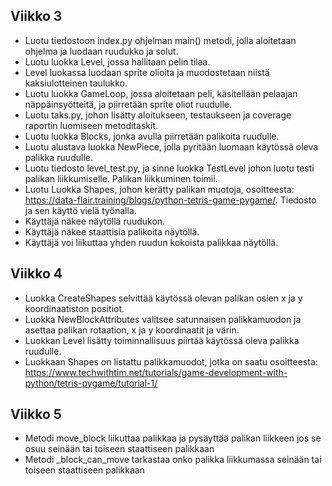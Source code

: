 ## Viikko 3

- Luotu tiedostoon index.py ohjelman main() metodi, jolla aloitetaan ohjelma ja luodaan ruudukko ja solut. 
- Luotu luokka Level, jossa hallitaan pelin tilaa.
- Level luokassa luodaan sprite olioita ja muodostetaan niistä kaksiulotteinen taulukko. 
- Luotu luokka GameLoop, jossa aloitetaan peli, käsitellään pelaajan näppäinsyötteitä, ja piirretään sprite oliot ruudulle.
- Luotu taks.py, johon lisätty aloitukseen, testaukseen ja coverage raportin luomiseen metoditaskit.
- Luotu luokka Blocks, jonka avulla piirretään palikoita ruudulle.
- Luotu alustava luokka NewPiece, jolla pyritään luomaan käytössä oleva palikka ruudulle.
- Luotu tiedosto level_test.py, ja sinne luokka TestLevel johon luotu testi palikan liikkumiselle. Palikan liikkuminen toimii.
- Luotu Luokka Shapes, johon kerätty palikan muotoja, osoitteesta: https://data-flair.training/blogs/python-tetris-game-pygame/. Tiedosto ja sen käyttö vielä työnalla.
- Käyttäjä näkee näytöllä ruudukon.
- Käyttäjä näkee staattisia palikoita näytöllä.
- Käyttäjä voi liikuttaa yhden ruudun kokoista palikkaa näytöllä. 

## Viikko 4
- Luokka CreateShapes selvittää käytössä olevan palikan osien x ja y koordinaatiston positiot.
- Luokka NewBlockAttributes valitsee satunnaisen palikkamuodon ja asettaa palikan rotaation, x ja y koordinaatit ja värin.
- Luokkan Level lisätty toiminnallisuus piirtää käytössä oleva palikka ruudulle.
- Luokkaan Shapes on listattu palikkamuodot, jotka on saatu osoitteesta: https://www.techwithtim.net/tutorials/game-development-with-python/tetris-pygame/tutorial-1/

## Viikko 5
- Metodi move_block liikuttaa palikkaa ja pysäyttää palikan liikkeen jos se osuu seinään tai toiseen staattiseen palikkaan
- Metodi _block_can_move tarkastaa onko palikka liikkumassa seinään tai toiseen staattiseen palikkaan
